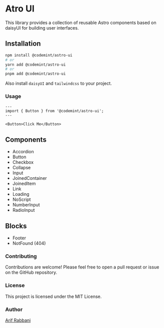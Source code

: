 # Atro UI

This library provides a collection of reusable Astro components based on daisyUI for building user interfaces.

## Installation

```bash
npm install @codemint/astro-ui
# or
yarn add @codemint/astro-ui
# or
pnpm add @codemint/astro-ui
```

Also install `daisyUI` and `tailwindcss` to your project.

### Usage

```astro
---
import { Button } from '@codemint/astro-ui';
---

<Button>Click Me</Button>
```

## Components

- Accordion
- Button
- Checkbox
- Collapse
- Input
- JoinedContainer
- JoinedItem
- Link
- Loading
- NoScript
- NumberInput
- RadioInput

## Blocks

- Footer
- NotFound (404)

### Contributing

Contributions are welcome! Please feel free to open a pull request or issue on the GitHub repository.

### License

This project is licensed under the MIT License.

### Author

[Arif Rabbani](https://github.com/arabbani)
